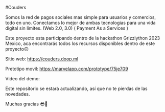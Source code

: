 #Couders

Somos la red de pagos sociales mas simple para usuarios y comercios, todo en uno. Conectamos lo mejor de ambas tecnologias para una vida digital sin limites. (Web 2.0, 3.0) ( Payment As a Services )

Este proyecto esta participando dentro de la hackathon Grizzlython 2023 Mexico, aca encontrarás todos los recursos disponibles dentro de este proyecto🙃

Sitio web:
https://couders.doop.ml

Pretotipo movil:
https://marvelapp.com/prototype/75je709

Video del demo:


Este repositorio se estará actualizando, así que no te pierdas de las novedades.

Muchas gracias 😎🤙

